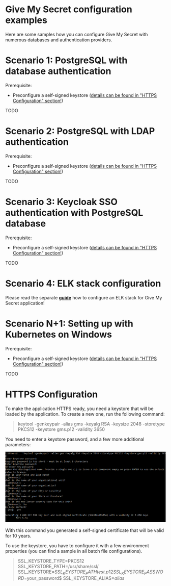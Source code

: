 # Give My Secret configuration examples

Here are some samples how you can configure Give My Secret with numerous databases and authentication providers.

# Scenario 1: PostgreSQL with database authentication

Prerequisite:

- Preconfigure a self-signed keystore (<u>details can be found in "HTTPS Configuration" section!</u>)

TODO

# Scenario 2: PostgreSQL with LDAP authentication

Prerequisite:

- Preconfigure a self-signed keystore (<u>details can be found in "HTTPS Configuration" section!</u>)

TODO

# Scenario 3: Keycloak SSO authentication with PostgreSQL database

Prerequisite:

- Preconfigure a self-signed keystore (<u>details can be found in "HTTPS Configuration" section!</u>)

TODO

# Scenario 4: ELK stack configuration

Please read the separate **[guide](elk-sample-configuration/README.md)** how to configure an ELK stack for Give My Secret application!

# Scenario N+1: Setting up with Kubernetes on Windows

Prerequisite:

- Preconfigure a self-signed keystore (<u>details can be found in "HTTPS Configuration" section!</u>)

TODO

# HTTPS Configuration

To make the application HTTPS ready, you need a keystore that will be loaded by the application. To create a new one, run the following command:

> keytool -genkeypair -alias gms -keyalg RSA -keysize 2048 -storetype PKCS12 -keystore gms.p12 -validity 3650

You need to enter a keystore password, and a few more additional parameters:

![keystore1](assets/keystore1.png)

With this command you generated a self-signed certificate that will be valid for 10 years.

To use the keystore, you have to configure it with a few environment properties (you can find a sample in all batch file configurations).

> SSL_KEYSTORE_TYPE=PKCS12
> SSL_KEYSTORE_PATH=/usr/share/ssl/
> SSL_KEYSTORE=${SSL_KEYSTORE_PATH}test.p12
> SSL_KEYSTORE_PASSWORD=$your_password$
> SSL_KEYSTORE_ALIAS=$alias$
